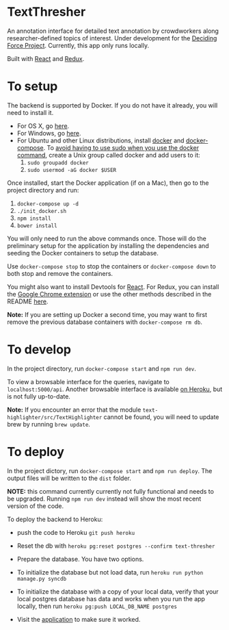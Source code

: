 # TextThresher

An annotation interface for detailed text annotation by crowdworkers along researcher-defined topics of interest. Under development for the
[Deciding Force Project](http://www.decidingforce.org/). Currently, this app only runs locally.

Built with [React](https://facebook.github.io/react/) and [Redux](https://github.com/reactjs/redux).

# To setup

The backend is supported by Docker. If you do not have it already, you will need to install it.
* For OS X, go [here](https://docs.docker.com/docker-for-mac/).
* For Windows, go [here](https://docs.docker.com/docker-for-windows/).
* For Ubuntu and other Linux distributions, install
[docker](https://docs.docker.com/engine/installation/linux/ubuntulinux/) and
[docker-compose](https://docs.docker.com/compose/install/).
  To [avoid having to use sudo when you use the docker command](https://docs.docker.com/engine/installation/linux/ubuntulinux/#/create-a-docker-group),
create a Unix group called docker and add users to it:
  1. `sudo groupadd docker`
  2. `sudo usermod -aG docker $USER`

Once installed, start the Docker application (if on a Mac), then go to the project directory and run:

1. `docker-compose up -d`
2. `./init_docker.sh`
3. `npm install`
4. `bower install`

You will only need to run the above commands once. Those will do the preliminary setup for the application by installing the dependencies and seeding the Docker containers to setup the database.

Use `docker-compose stop` to stop the containers or `docker-compose down` to both stop and remove the containers.

You might also want to install Devtools for [React](https://facebook.github.io/react/blog/2015/09/02/new-react-developer-tools.html). For Redux, you can install the [Google Chrome extension](https://chrome.google.com/webstore/detail/redux-devtools/lmhkpmbekcpmknklioeibfkpmmfibljd) or use the other methods described in the README [here](https://github.com/zalmoxisus/redux-devtools-extension).

**Note:** If you are setting up Docker a second time, you may want to first remove the previous database containers with `docker-compose rm db`.

# To develop

In the project directory, run `docker-compose start` and `npm run dev`.

To view a browsable interface for the queries, navigate to `localhost:5000/api`. Another browsable interface is available [on Heroku](http://text-thresher.herokuapp.com/api/), but is not fully up-to-date.

**Note:** If you encounter an error that the module `text-highlighter/src/TextHighlighter` cannot be found, you will need to update brew by running `brew update`. 

# To deploy

In the project dictory, run `docker-compose start` and `npm run deploy`. The output files will be written to the `dist` folder.

**NOTE:** this command currently currently not fully functional and needs to be upgraded. Running `npm run dev` instead will show the most recent version of the code.

To deploy the backend to Heroku:

- push the code to Heroku `git push heroku`

- Reset the db with `heroku pg:reset postgres --confirm text-thresher`

- Prepare the database. You have two options.

- To initialize the database but not load data, run `heroku run python manage.py syncdb`

- To initialize the database with a copy of your local data, verify that your
local postgres database has data and works when you run the app locally,
then run `heroku pg:push LOCAL_DB_NAME postgres`

- Visit the [application](http://text-thresher.herokuapp.com/api/) to make sure it worked.
